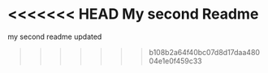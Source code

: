 <<<<<<< HEAD
My second Readme
=======
my second readme updated
>>>>>>> b108b2a64f40bc07d8d17daa48004e1e0f459c33
